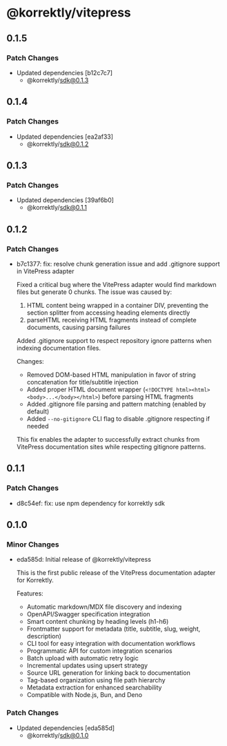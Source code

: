 # @korrektly/vitepress

## 0.1.5

### Patch Changes

- Updated dependencies [b12c7c7]
  - @korrektly/sdk@0.1.3

## 0.1.4

### Patch Changes

- Updated dependencies [ea2af33]
  - @korrektly/sdk@0.1.2

## 0.1.3

### Patch Changes

- Updated dependencies [39af6b0]
  - @korrektly/sdk@0.1.1

## 0.1.2

### Patch Changes

- b7c1377: fix: resolve chunk generation issue and add .gitignore support in VitePress adapter

  Fixed a critical bug where the VitePress adapter would find markdown files but generate 0 chunks. The issue was caused by:

  1. HTML content being wrapped in a container DIV, preventing the section splitter from accessing heading elements directly
  2. parseHTML receiving HTML fragments instead of complete documents, causing parsing failures

  Added .gitignore support to respect repository ignore patterns when indexing documentation files.

  Changes:

  - Removed DOM-based HTML manipulation in favor of string concatenation for title/subtitle injection
  - Added proper HTML document wrapper (`<!DOCTYPE html><html><body>...</body></html>`) before parsing HTML fragments
  - Added .gitignore file parsing and pattern matching (enabled by default)
  - Added `--no-gitignore` CLI flag to disable .gitignore respecting if needed

  This fix enables the adapter to successfully extract chunks from VitePress documentation sites while respecting gitignore patterns.

## 0.1.1

### Patch Changes

- d8c54ef: fix: use npm dependency for korrektly sdk

## 0.1.0

### Minor Changes

- eda585d: Initial release of @korrektly/vitepress

  This is the first public release of the VitePress documentation adapter for Korrektly.

  Features:

  - Automatic markdown/MDX file discovery and indexing
  - OpenAPI/Swagger specification integration
  - Smart content chunking by heading levels (h1-h6)
  - Frontmatter support for metadata (title, subtitle, slug, weight, description)
  - CLI tool for easy integration with documentation workflows
  - Programmatic API for custom integration scenarios
  - Batch upload with automatic retry logic
  - Incremental updates using upsert strategy
  - Source URL generation for linking back to documentation
  - Tag-based organization using file path hierarchy
  - Metadata extraction for enhanced searchability
  - Compatible with Node.js, Bun, and Deno

### Patch Changes

- Updated dependencies [eda585d]
  - @korrektly/sdk@0.1.0
